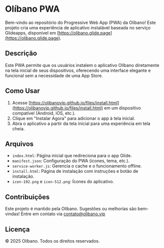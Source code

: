# Olíbano PWA

Bem-vindo ao repositório do Progressive Web App (PWA) da Olíbano! Este projeto cria uma experiência de aplicativo instalável baseada no serviço Glideapps, disponível em [https://olibano.glide.page](https://olibano.glide.page).

## Descrição
Este PWA permite que os usuários instalem o aplicativo Olíbano diretamente na tela inicial de seus dispositivos, oferecendo uma interface elegante e funcional sem a necessidade de uma App Store.

## Como Usar
1. Acesse [https://olibanovip.github.io/files/install.html](https://olibanovip.github.io/files/install.html) em um dispositivo compatível (Android, iOS, etc.).
2. Clique em "Instalar Agora" para adicionar o app à tela inicial.
3. Abra o aplicativo a partir da tela inicial para uma experiência em tela cheia.

## Arquivos
- `index.html`: Página inicial que redireciona para o app Glide.
- `manifest.json`: Configuração do PWA (ícones, tema, etc.).
- `service-worker.js`: Gerencia o cache e o funcionamento offline.
- `install.html`: Página de instalação com instruções e botão de instalação.
- `icon-192.png` e `icon-512.png`: Ícones do aplicativo.

## Contribuições
Este projeto é mantido pela Olíbano. Sugestões ou melhorias são bem-vindas! Entre em contato via contato@olibano.vip

## Licença
© 2025 Olíbano. Todos os direitos reservados.

